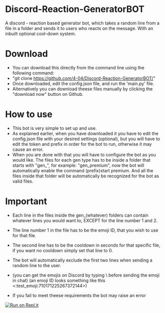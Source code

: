 # Discord-Reaction-GeneratorBOT
A discord - reaction based generator bot, which takes a random line from a file in a folder and sends it to users who reacts on the message. With an inbuilt optional cool-down system.

# Download
- You can download this directly from the command line using the following command: 
- "git clone https://github.com/4-04/Discord-Reaction-GeneratorBOT/"
- Once downloaded, edit the config.json file, and run the 'main.py' file.
- Alternatively you can download theese files manually by clicking the "download now" button on Github.

# How to use
- This bot is very simple to set up and use.
- As explained earlier, when you have downloaded it you have to edit the config.json file with your desired settings (optional), but you will have to edit the token and prefix in order for the bot to run, otherwise it may cause an error.
- When you are done with that you will have to configure the bot as you would like. The files for each gen type has to be inside a folder 
that starts with "gen_", for example: "gen_premium", now the bot will automatically enable the command (prefix)start premium. And all the files inside that folder will be automatically be recognized for the bot as valid files. 

# Important
- Each line in the files inside the gen_(whatever) folders can contain whatever lines you would want to, EXCEPT for the line number 1 and 2. 
- The line number 1 in the file has to be the emoji ID, that you wish to use for that file. 
- The second line has to be the cooldown in seconds for that specific file, if you want no cooldown simply set that line to 0.
- The bot will automatically exclude the first two lines when sending a random line to the user. 
- (you can get the emojis on Discord by typing \ before sending the emoji in chat) (an emoji ID looks something like this <:test_emoji:710171225267372144>)

- If you fail to meet theese requirements the bot may raise an  error

[![Run on Repl.it](https://repl.it/badge/github/hyperstore2020/Discord-Reaction-GeneratorBOT)](https://repl.it/github/hyperstore2020/Discord-Reaction-GeneratorBOT)